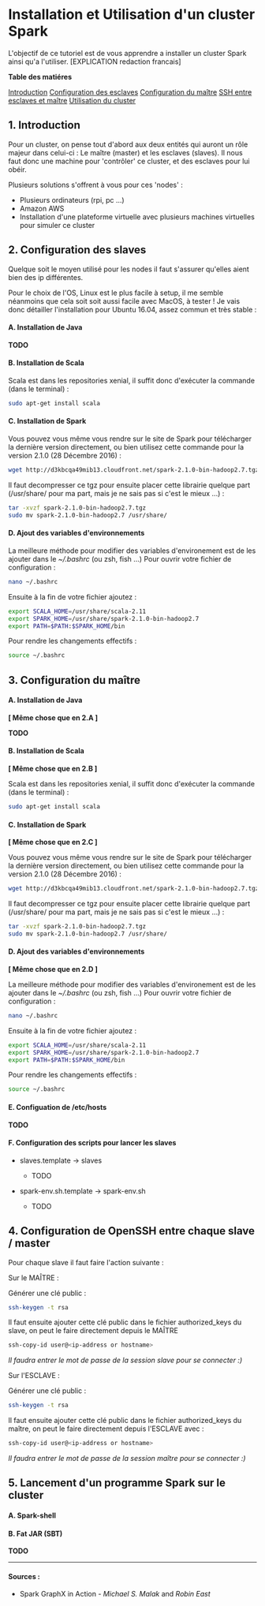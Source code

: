 # Installation et Utilisation d'un cluster Spark

L'objectif de ce tutoriel est de vous apprendre a installer un cluster Spark ainsi qu'a l'utiliser. [EXPLICATION redaction francais]

**Table des matiéres**

[Introduction](https://github.com/jpereyrol/SetupSparkCluster#1-introduction)
[Configuration des esclaves](https://github.com/jpereyrol/SetupSparkCluster#2-configuration-des-slaves)
[Configuration du maître](https://github.com/jpereyrol/SetupSparkCluster#3-configuration-du-maître)
[SSH entre esclaves et maître](https://github.com/jpereyrol/SetupSparkCluster#4-configuration-de-openssh-entre-chaque-slave--master)
[Utilisation du cluster](https://github.com/jpereyrol/SetupSparkCluster#5-lancement-dun-programme-spark-sur-le-cluster)



## 1. Introduction

Pour un cluster, on pense tout d'abord aux deux entités qui auront un rôle majeur dans celui-ci : Le maître (master) et les esclaves (slaves). Il nous faut donc une machine pour 'contrôler' ce cluster, et des esclaves pour lui obéir.

Plusieurs solutions s'offrent à vous pour ces 'nodes' :

  - Plusieurs ordinateurs (rpi, pc ...)
  - Amazon AWS
  - Installation d'une plateforme virtuelle avec plusieurs machines virtuelles pour simuler ce cluster

## 2. Configuration des slaves

Quelque soit le moyen utilisé pour les nodes il faut s'assurer qu'elles aient bien des ip différentes.

Pour le choix de l'OS, Linux est le plus facile à setup, il me semble néanmoins que cela soit soit aussi facile avec MacOS, à tester ! Je vais donc détailler l'installation pour Ubuntu 16.04, assez commun et très stable :

#### A. Installation de Java

**TODO**

#### B. Installation de Scala

Scala est dans les repositories xenial, il suffit donc d'exécuter la commande (dans le terminal) : 

```bash
sudo apt-get install scala
```

#### C. Installation de Spark

Vous pouvez vous même vous rendre sur le site de Spark pour télécharger la dernière version directement, ou bien utilisez cette commande pour la version 2.1.0 (28 Décembre 2016) :

```bash
wget http://d3kbcqa49mib13.cloudfront.net/spark-2.1.0-bin-hadoop2.7.tgz
```

Il faut decompresser ce tgz pour ensuite placer cette librairie quelque part (/usr/share/ pour ma part, mais je ne sais pas si c'est le mieux ...) :

```bash
tar -xvzf spark-2.1.0-bin-hadoop2.7.tgz
sudo mv spark-2.1.0-bin-hadoop2.7 /usr/share/
```

#### D. Ajout des variables d'environnements

La meilleure méthode pour modifier des variables d'environement est de les ajouter dans le *~/.bashrc* (ou zsh, fish ...)
Pour ouvrir votre fichier de configuration :

```bash
nano ~/.bashrc
```

Ensuite à la fin de votre fichier ajoutez : 

```bash
export SCALA_HOME=/usr/share/scala-2.11
export SPARK_HOME=/usr/share/spark-2.1.0-bin-hadoop2.7
export PATH=$PATH:$SPARK_HOME/bin
```

Pour rendre les changements effectifs :

```bash
source ~/.bashrc
```

## 3. Configuration du maître

#### A. Installation de Java

**[ Même chose que en 2.A ]**

**TODO**

#### B. Installation de Scala

**[ Même chose que en 2.B ]**

Scala est dans les repositories xenial, il suffit donc d'exécuter la commande (dans le terminal) : 

```bash
sudo apt-get install scala
```

#### C. Installation de Spark

**[ Même chose que en 2.C ]**

Vous pouvez vous même vous rendre sur le site de Spark pour télécharger la dernière version directement, ou bien utilisez cette commande pour la version 2.1.0 (28 Décembre 2016) :

```bash
wget http://d3kbcqa49mib13.cloudfront.net/spark-2.1.0-bin-hadoop2.7.tgz
```

Il faut decompresser ce tgz pour ensuite placer cette librairie quelque part (/usr/share/ pour ma part, mais je ne sais pas si c'est le mieux ...) :

```bash
tar -xvzf spark-2.1.0-bin-hadoop2.7.tgz
sudo mv spark-2.1.0-bin-hadoop2.7 /usr/share/
```

#### D. Ajout des variables d'environnements

**[ Même chose que en 2.D ]**

La meilleure méthode pour modifier des variables d'environement est de les ajouter dans le *~/.bashrc* (ou zsh, fish ...)
Pour ouvrir votre fichier de configuration :

```bash
nano ~/.bashrc
```

Ensuite à la fin de votre fichier ajoutez : 

```bash
export SCALA_HOME=/usr/share/scala-2.11
export SPARK_HOME=/usr/share/spark-2.1.0-bin-hadoop2.7
export PATH=$PATH:$SPARK_HOME/bin
```

Pour rendre les changements effectifs :

```bash
source ~/.bashrc
```

#### E. Configuation de /etc/hosts

**TODO**

#### F. Configuration des scripts pour lancer les slaves

- slaves.template -> slaves
  - TODO

- spark-env.sh.template -> spark-env.sh
  - TODO

## 4. Configuration de OpenSSH entre chaque slave / master

Pour chaque slave il faut faire l'action suivante :

Sur le MAÎTRE :

Générer une clé public : 

```bash
ssh-keygen -t rsa
```

Il faut ensuite ajouter cette clé public dans le fichier authorized_keys du slave, on peut le faire directement depuis le MAÎTRE

```bash
ssh-copy-id user@<ip-address or hostname>
```
*Il faudra entrer le mot de passe de la session slave pour se connecter :)*

Sur l'ESCLAVE :

Générer une clé public :

```bash
ssh-keygen -t rsa
```

Il faut ensuite ajouter cette clé public dans le fichier authorized_keys du maître, on peut le faire directement depuis l'ESCLAVE avec :

```bash
ssh-copy-id user@<ip-address or hostname>
```
*Il faudra entrer le mot de passe de la session maître pour se connecter :)*

## 5. Lancement d'un programme Spark sur le cluster

#### A. Spark-shell

#### B. Fat JAR (SBT)

**TODO**

_________________________________________________________________________________________________________________________________

#### Sources : 

- Spark GraphX in Action - *Michael S. Malak* and *Robin East* 
